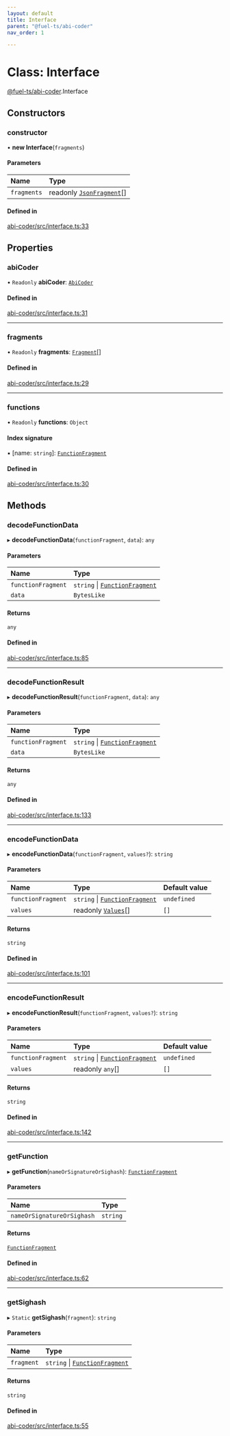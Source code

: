 ```yaml
---
layout: default
title: Interface
parent: "@fuel-ts/abi-coder"
nav_order: 1

---
```


# Class: Interface

[@fuel-ts/abi-coder](../index.md).Interface

## Constructors

### constructor

• **new Interface**(`fragments`)

#### Parameters

| Name | Type |
| :------ | :------ |
| `fragments` | readonly [`JsonFragment`](../interfaces/JsonFragment.md)[] |

#### Defined in

[abi-coder/src/interface.ts:33](https://github.com/FuelLabs/fuels-ts/blob/master/packages/abi-coder/src/interface.ts#L33)

## Properties

### abiCoder

• `Readonly` **abiCoder**: [`AbiCoder`](AbiCoder.md)

#### Defined in

[abi-coder/src/interface.ts:31](https://github.com/FuelLabs/fuels-ts/blob/master/packages/abi-coder/src/interface.ts#L31)

___

### fragments

• `Readonly` **fragments**: [`Fragment`](Fragment.md)[]

#### Defined in

[abi-coder/src/interface.ts:29](https://github.com/FuelLabs/fuels-ts/blob/master/packages/abi-coder/src/interface.ts#L29)

___

### functions

• `Readonly` **functions**: `Object`

#### Index signature

▪ [name: `string`]: [`FunctionFragment`](FunctionFragment.md)

#### Defined in

[abi-coder/src/interface.ts:30](https://github.com/FuelLabs/fuels-ts/blob/master/packages/abi-coder/src/interface.ts#L30)

## Methods

### decodeFunctionData

▸ **decodeFunctionData**(`functionFragment`, `data`): `any`

#### Parameters

| Name | Type |
| :------ | :------ |
| `functionFragment` | `string` \| [`FunctionFragment`](FunctionFragment.md) |
| `data` | `BytesLike` |

#### Returns

`any`

#### Defined in

[abi-coder/src/interface.ts:85](https://github.com/FuelLabs/fuels-ts/blob/master/packages/abi-coder/src/interface.ts#L85)

___

### decodeFunctionResult

▸ **decodeFunctionResult**(`functionFragment`, `data`): `any`

#### Parameters

| Name | Type |
| :------ | :------ |
| `functionFragment` | `string` \| [`FunctionFragment`](FunctionFragment.md) |
| `data` | `BytesLike` |

#### Returns

`any`

#### Defined in

[abi-coder/src/interface.ts:133](https://github.com/FuelLabs/fuels-ts/blob/master/packages/abi-coder/src/interface.ts#L133)

___

### encodeFunctionData

▸ **encodeFunctionData**(`functionFragment`, `values?`): `string`

#### Parameters

| Name | Type | Default value |
| :------ | :------ | :------ |
| `functionFragment` | `string` \| [`FunctionFragment`](FunctionFragment.md) | `undefined` |
| `values` | readonly [`Values`](../index.md#values)[] | `[]` |

#### Returns

`string`

#### Defined in

[abi-coder/src/interface.ts:101](https://github.com/FuelLabs/fuels-ts/blob/master/packages/abi-coder/src/interface.ts#L101)

___

### encodeFunctionResult

▸ **encodeFunctionResult**(`functionFragment`, `values?`): `string`

#### Parameters

| Name | Type | Default value |
| :------ | :------ | :------ |
| `functionFragment` | `string` \| [`FunctionFragment`](FunctionFragment.md) | `undefined` |
| `values` | readonly `any`[] | `[]` |

#### Returns

`string`

#### Defined in

[abi-coder/src/interface.ts:142](https://github.com/FuelLabs/fuels-ts/blob/master/packages/abi-coder/src/interface.ts#L142)

___

### getFunction

▸ **getFunction**(`nameOrSignatureOrSighash`): [`FunctionFragment`](FunctionFragment.md)

#### Parameters

| Name | Type |
| :------ | :------ |
| `nameOrSignatureOrSighash` | `string` |

#### Returns

[`FunctionFragment`](FunctionFragment.md)

#### Defined in

[abi-coder/src/interface.ts:62](https://github.com/FuelLabs/fuels-ts/blob/master/packages/abi-coder/src/interface.ts#L62)

___

### getSighash

▸ `Static` **getSighash**(`fragment`): `string`

#### Parameters

| Name | Type |
| :------ | :------ |
| `fragment` | `string` \| [`FunctionFragment`](FunctionFragment.md) |

#### Returns

`string`

#### Defined in

[abi-coder/src/interface.ts:55](https://github.com/FuelLabs/fuels-ts/blob/master/packages/abi-coder/src/interface.ts#L55)
